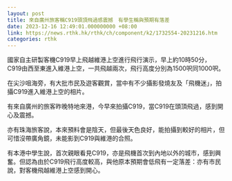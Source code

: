 ```yaml
---
layout: post
title: 來自廣州旅客稱C919頭頂飛過感震撼　有學生稱與預期有落差
date: 2023-12-16 12:49:01.000000000 +08:00
link: https://news.rthk.hk/rthk/ch/component/k2/1732554-20231216.htm
categories: rthk
---
```


國家自主研製客機C919早上飛越維港上空進行飛行演示，早上約10時50分，C919由西至東進入維港上空，一共飛越兩次，飛行高度分別為1500呎同1000呎。

在尖沙咀海旁，有大批市民及遊客觀賞，當中有不少攝影發燒友及「飛機迷」，拍攝C919進入維港上空的相片。

有來自廣州的旅客昨晚特地來港，今早來拍攝C919，當C919在頭頂飛過，感到開心及震撼。

亦有珠海旅客說，本來預料會是陰天，但最後天色良好，能拍攝到較好的相片，但可惜沒帶廣角鏡，未能影到C919與維港的合照。

有本港中學生說，首次親眼看見C919，亦是飛機首次到內地以外的城市，感到興奮。但認為由於C919飛行高度較高，與他原本預期會低飛有一定落差：亦有市民說，對客機飛越維港上空感到開心。
